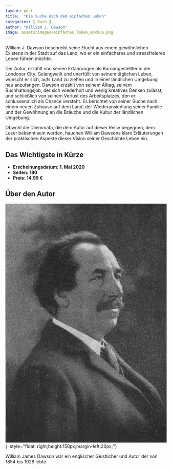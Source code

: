 ```yaml
---
layout: post
title:  "Die Suche nach dem einfachen Leben"
categories: [ Buch ]
author: "William J. Dawson"
image: assets/images/einfaches_leben_mockup.png
---
```


William J. Dawson beschreibt seine Flucht aus einem gewöhnlichen Existenz in der Stadt auf das Land, wo er ein einfacheres und stressfreieres Leben führen möchte. 

Der Autor, erzählt von seinen Erfahrungen als Büroangestellter in der Londoner City. Gelangweilt und unerfüllt von seinem täglichen Leben, wünscht er sich, aufs Land zu ziehen und in einer ländlichen Umgebung neu anzufangen. Dawson erzählt von seinem Alltag, seinem Buchhaltungsjob, der sich wiederholt und wenig kreatives Denken zulässt, und schließlich von seinem Verlust des Arbeitsplatzes, den er schlussendlich als Chance versteht. Es berichtet von seiner Suche nach einem neuen Zuhause auf dem Land, der Wiederansiedlung seiner Familie und der Gewöhnung an die Bräuche und die Kultur der ländlichen Umgebung.

Obwohl die Dilemmata, die dem Autor auf dieser Reise begegnen, dem Leser bekannt sein werden, hauchen William Dawsons klare Erläuterungen der praktischen Aspekte dieser Vision seiner Geschichte Leben ein.



## Das Wichtigste in Kürze

- **Erscheinungsdatum: 1. Mai 2020**
- **Seiten: 180**
- **Preis: 14.99 €**

## Über den Autor

![William J. Dawson](/assets/images/William_James_Dawson.jpg){: style="float: right;height:150px;margin-left:20px;"}


William James Dawson war ein englischer Geistlicher und Autor der von 1854 bis 1928 lebte.
